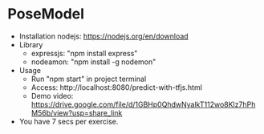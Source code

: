 # PoseModel
- Installation
  nodejs: https://nodejs.org/en/download
- Library
  + expressjs: "npm install express"
  + nodeamon: "npm install -g nodemon"
- Usage
  + Run "npm start" in project terminal
  + Access: http://localhost:8080/predict-with-tfjs.html
  + Demo video: https://drive.google.com/file/d/1GBHp0QhdwNyalkT112wo8Klz7hPhM56b/view?usp=share_link
- You have 7 secs per exercise.

